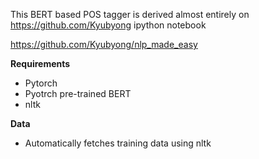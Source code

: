 This BERT based POS tagger is derived almost entirely on https://github.com/Kyubyong ipython notebook

https://github.com/Kyubyong/nlp_made_easy


**Requirements**

- Pytorch
- Pyotrch pre-trained BERT
- nltk

**Data**

- Automatically fetches training data using nltk
